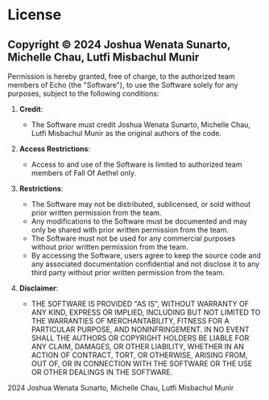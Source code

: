 # License

## Copyright © 2024 Joshua Wenata Sunarto, Michelle Chau, Lutfi Misbachul Munir

Permission is hereby granted, free of charge, to the authorized team members of Echo (the "Software"), to use the Software solely for any purposes, subject to the following conditions:

1. **Credit**:
   - The Software must credit Joshua Wenata Sunarto, Michelle Chau, Lutfi Misbachul Munir as the original authors of the code.

2. **Access Restrictions**:
   - Access to and use of the Software is limited to authorized team members of Fall Of Aethel only.

3. **Restrictions**:
   - The Software may not be distributed, sublicensed, or sold without prior written permission from the team.
   - Any modifications to the Software must be documented and may only be shared with prior written permission from the team.
   - The Software must not be used for any commercial purposes without prior written permission from the team.
   - By accessing the Software, users agree to keep the source code and any associated documentation confidential and not disclose it to any third party without prior written permission from the team.

4. **Disclaimer**:
   - THE SOFTWARE IS PROVIDED "AS IS", WITHOUT WARRANTY OF ANY KIND, EXPRESS OR IMPLIED, INCLUDING BUT NOT LIMITED TO THE WARRANTIES OF MERCHANTABILITY, FITNESS FOR A PARTICULAR PURPOSE, AND NONINFRINGEMENT. IN NO EVENT SHALL THE AUTHORS OR COPYRIGHT HOLDERS BE LIABLE FOR ANY CLAIM, DAMAGES, OR OTHER LIABILITY, WHETHER IN AN ACTION OF CONTRACT, TORT, OR OTHERWISE, ARISING FROM, OUT OF, OR IN CONNECTION WITH THE SOFTWARE OR THE USE OR OTHER DEALINGS IN THE SOFTWARE.

2024 Joshua Wenata Sunarto, Michelle Chau, Lutfi Misbachul Munir
